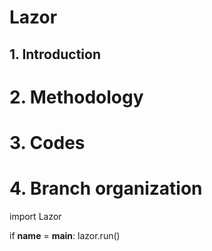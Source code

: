 # Lazor
## 1. Introduction
# 2. Methodology
# 3. Codes
# 4. Branch organization

import Lazor


if __name__ = __main__:
  lazor.run()
